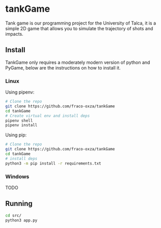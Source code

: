 # tankGame

Tank game is our programming project for the University of Talca, it is a simple
2D game that allows you to simulate the trajectory of shots and impacts.

## Install

TankGame only requires a moderately modern version of python and PyGame, below
are the instructions on how to install it.

### Linux

Using pipenv:

```bash
# Clone the repo
git clone https://github.com/fraco-oxza/tankGame
cd tankGame
# Create virtual env and install deps
pipenv shell
pipenv install
```

Using pip:

```bash
# Clone the repo
git clone https://github.com/fraco-oxza/tankGame
cd tankGame
# install deps
python3 -m pip install -r requirements.txt
```

### Windows

TODO

## Running

```bash
cd src/
python3 app.py
```
